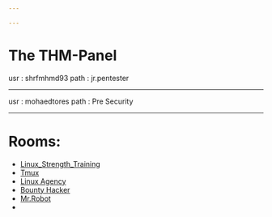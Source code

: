 ```yaml
---

---
```

# The THM-Panel

usr : shrfmhmd93
path : jr.pentester

---

usr : mohaedtores
path : Pre Security

---

# Rooms:
* [Linux_Strength_Training](LinuxRoom-1.md)
* [Tmux](TMUX.md)
* [Linux Agency](LinuxRoom-2.md)
* [Bounty Hacker](BountyHacker_Cowboy-bebop_.md)
* [Mr.Robot](Mr.Robot.md)
* 